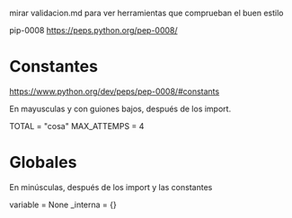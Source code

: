 mirar validacion.md para ver herramientas que comprueban el buen estilo


pip-0008
https://peps.python.org/pep-0008/

# Constantes
https://www.python.org/dev/peps/pep-0008/#constants

En mayusculas y con guiones bajos, después de los import.

TOTAL = "cosa"
MAX_ATTEMPS = 4

# Globales
En minúsculas, después de los import y las constantes

variable = None
_interna = {}
